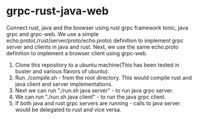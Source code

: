# grpc-rust-java-web
Connect rust, java and the browser using rust grpc framework tonic, java grpc and grpc-web. We use a simple echo.proto(./rust/server/proto/echo.proto) definition to implement grpc server and clients in java and rust. Next, we use the same echo.proto definition to implement a browser client using grpc-web. 


1) Clone this repository to a ubuntu machine(This has been tested in buster and various flavors of ubuntu).
2) Run ./compile.sh - from the root directory. This would compile rust and java client and server implementations.
3) Next we can run "./run.sh java server" - to run java grpc server.
4) We can run "./run.sh java client" - to run the java grpc client.
5) If both java and rust grpc servers are running - calls to java server would be delegated to rust and vice versa.
